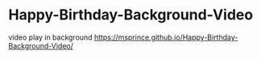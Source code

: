 # Happy-Birthday-Background-Video
 video play in background
 https://msprince.github.io/Happy-Birthday-Background-Video/

